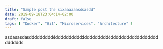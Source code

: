 ```yaml
---
title: "Sample post the sixaaaaaasdsasdd"
date: 2019-09-18T23:04:14+02:00
draft: false
tags: [ "Docker", "Git", "Microservices", "Architecture" ]
---
```


asdasasdasddddddddddddddddddddddddddddddddddddddddddddddddddddddds
